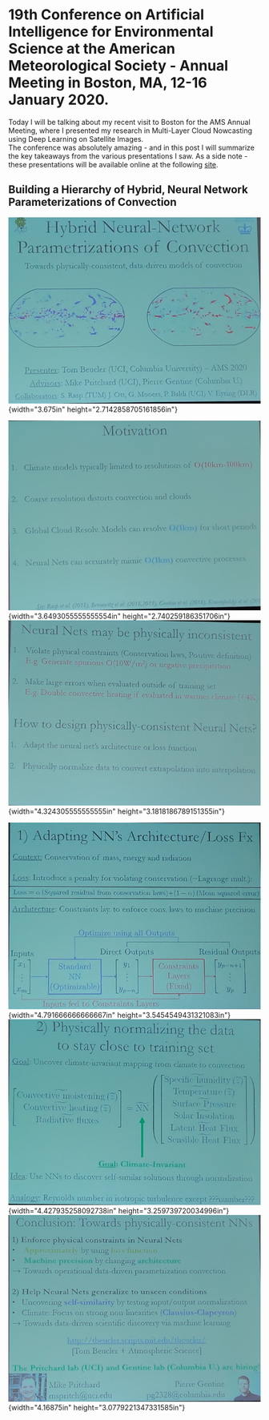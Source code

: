 # 19th Conference on Artificial Intelligence for Environmental Science at the American Meteorological Society - Annual Meeting in Boston, MA, 12-16 January 2020.

Today I will be talking about my recent visit to Boston for the AMS Annual Meeting, where I presented my research in Multi-Layer Cloud Nowcasting using Deep Learning on Satellite Images.\
The conference was absolutely amazing - and in this post I will summarize the key takeaways from the various presentations I saw. As a side note - these presentations will be available online at the following [site](https://ams.confex.com/ams/2020Annual/meetingapp.cgi/Index/Recording~1).

## Building a Hierarchy of Hybrid, Neural Network Parameterizations of Convection

![](/images/AMS/image1.png){width="3.675in" height="2.7142858705161856in"}

![](/images/AMS/image2.png){width="3.6493055555555554in" height="2.740259186351706in"}![](/images/AMS/image3.png){width="4.324305555555555in" height="3.1818186789151355in"}

![](/images/AMS/image4.png){width="4.791666666666667in" height="3.5454549431321083in"}![](/images/AMS/image5.png){width="4.427935258092738in" height="3.259739720034996in"}![](/images/AMS/image6.png){width="4.16875in" height="3.0779221347331585in"}
